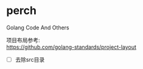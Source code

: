 # perch
Golang Code And Others


项目布局参考:  
https://github.com/golang-standards/project-layout

* [ ] 去除src目录
